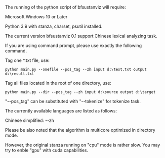 The running of the python script of bfsustanviz will require: 

Microsoft Windows 10 or Later

Python 3.9 with stanza, charset, psutil installed.

The current version bfsustanviz 0.1 support Chinese lexical analyzing task. 

If you are using command prompt, please use exactly the following command.

Tag one *.txt file, use:

`python main.py --onefile --pos_tag --zh input d:\text.txt output d:\result.txt`

Tag all files located in the root of one directory, use:

`python main.py --dir --pos_tag --zh input d:\source output d:\target`

"--pos_tag" can be substituted with "--tokenize" for tokenize task.

The currently available languages are listed as follows:

Chinese simplified: --zh

Please be also noted that the algorithm is multicore optimized in directory mode. 

However, the original stanza running on "cpu" mode is rather slow. You may try to
enble "gpu" with cuda capabilities.
